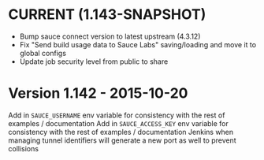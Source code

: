CURRENT (1.143-SNAPSHOT)
=======
* Bump sauce connect version to latest upstream (4.3.12)
* Fix "Send build usage data to Sauce Labs" saving/loading and move it to global configs
* Update job security level from public to share


Version 1.142 - 2015-10-20
=======
Add in `SAUCE_USERNAME` env variable for consistency with the rest of examples / documentation
Add in `SAUCE_ACCESS_KEY` env variable for consistency with the rest of examples / documentation
Jenkins when managing tunnel identifiers will generate a new port as well to prevent collisions
